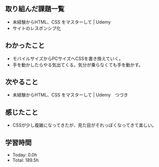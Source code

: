 ## 取り組んだ課題一覧
- 未経験からHTML、CSS をマスターして | Udemy
- サイトのレスポンシブ化
## わかったこと
- モバイルサイズからPCサイズへCSSを書き換えていく。
- 手を動かしたらやる気出てくる。気分が乗らなくても手を動かす。
## 次やること
- 未経験からHTML、CSS をマスターして | Udemy　つづき
## 感じたこと
- CSSが少し複雑になってきたが、見た目がそれっぽくなってきて楽しい。
## 学習時間
- Today: 0.0h
- Total: 189.5h
